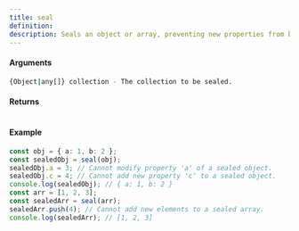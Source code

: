 ```yaml
---
title: seal
definition: 
description: Seals an object or array, preventing new properties from being added to it and marking all existing properties as non-configurable.
---
```



#### Arguments


```bash
{Object|any[]} collection - The collection to be sealed.
```


#### Returns


```bash

```


#### Example


```ts
const obj = { a: 1, b: 2 };const sealedObj = seal(obj);sealedObj.a = 3; // Cannot modify property 'a' of a sealed object.sealedObj.c = 4; // Cannot add new property 'c' to a sealed object.console.log(sealedObj); // { a: 1, b: 2 }const arr = [1, 2, 3];const sealedArr = seal(arr);sealedArr.push(4); // Cannot add new elements to a sealed array.console.log(sealedArr); // [1, 2, 3]
```
